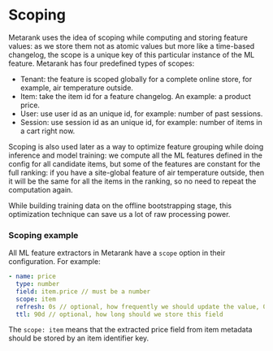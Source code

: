 # Scoping

Metarank uses the idea of scoping while computing and storing feature values: as we store them not as atomic 
values but more like a time-based changelog, the scope is a unique key of this particular 
instance of the ML feature. Metarank has four predefined types of scopes:

* Tenant: the feature is scoped globally for a complete online store, for example, air temperature outside.
* Item: take the item id for a feature changelog. An example: a product price.
* User: use user id as an unique id, for example: number of past sessions.
* Session: use session id as an unique id, for example: number of items in a cart right now.

Scoping is also used later as a way to optimize feature grouping while doing inference and model training: 
we compute all the ML features defined in the config for all candidate items, but some of the features are 
constant for the full ranking: if you have a site-global feature of air temperature outside, then it will be 
the same for all the items in the ranking, so no need to repeat the computation again.

While building training data on the offline bootstrapping stage, this optimization technique can save 
us a lot of raw processing power.

### Scoping example

All ML feature extractors in Metarank have a `scope` option in their configuration. For example:

```yaml
- name: price
  type: number
  field: item.price // must be a number
  scope: item
  refresh: 0s // optional, how frequently we should update the value, 0s by default
  ttl: 90d // optional, how long should we store this field
```

The `scope: item` means that the extracted price field from item metadata should be stored by an item identifier key.